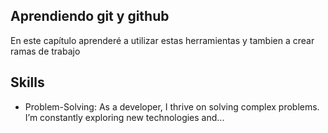 ## Aprendiendo git y github
En este capítulo aprenderé a utilizar estas herramientas y tambien a crear ramas de trabajo

## Skills
- Problem-Solving: As a developer, I thrive on solving complex problems. I’m constantly exploring new technologies and...
